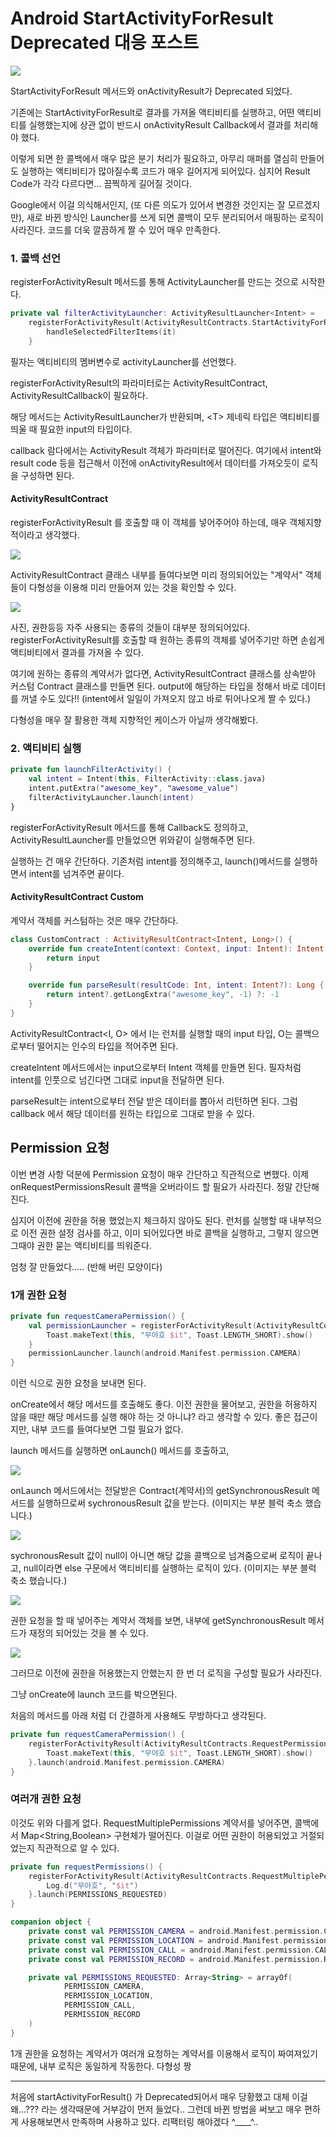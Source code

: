 # Android StartActivityForResult Deprecated 대응 포스트

<img src="image/startactivityforresult_deprecated.png">

StartActivityForResult 메서드와 onActivityResult가 Deprecated 되었다.



기존에는 StartActivityForResult로 결과를 가져올 액티비티를 실행하고, 어떤 액티비티를 실행했는지에 상관 없이 반드시 onActivityResult Callback에서 결과를 처리해야 했다.

이렇게 되면 한 콜백에서 매우 많은 분기 처리가 필요하고, 아무리 매퍼를 열심히 만들어도 실행하는 액티비티가 많아질수록 코드가 매우 길어지게 되어있다. 심지어 Result Code가 각각 다르다면... 끔찍하게 길어질 것이다.

Google에서 이걸 의식해서인지, (또 다른 의도가 있어서 변경한 것인지는 잘 모르겠지만), 새로 바뀐 방식인 Launcher를 쓰게 되면 콜백이 모두 분리되어서 매핑하는 로직이 사라진다. 코드를 더욱 깔끔하게 짤 수 있어 매우 만족한다.



### 1. 콜백 선언

registerForActivityResult 메서드를 통해 ActivityLauncher를 만드는 것으로 시작한다.

```kotlin
private val filterActivityLauncher: ActivityResultLauncher<Intent> =
    registerForActivityResult(ActivityResultContracts.StartActivityForResult()) {
        handleSelectedFilterItems(it)
    }
```

필자는 액티비티의 멤버변수로 activityLauncher를 선언했다.

registerForActivityResult의 파라미터로는 ActivityResultContract, ActivityResultCallback이 필요하다.

해당 메서드는 ActivityResultLauncher가 반환되며, \<T\> 제네릭 타입은 액티비티를 띄울 때 필요한 input의 타입이다.

callback 람다에서는 ActivityResult 객체가 파라미터로 떨어진다. 여기에서 intent와 result code 등을 접근해서 이전에 onActivityResult에서 데이터를 가져오듯이 로직을 구성하면 된다.



#### ActivityResultContract

registerForActivityResult 를 호출할 때 이 객체를 넣어주어야 하는데, 매우 객체지향적이라고 생각했다. 

<img src="image/startactivityforresult_structure.png"/>

ActivityResultContract 클래스 내부를 들여다보면 미리 정의되어있는 "계약서" 객체들이 다형성을 이용해 미리 만들어져 있는 것을 확인할 수 있다.

<img src="image/startactivityforresult_take_picture.PNG"/>

사진, 권한등등 자주 사용되는 종류의 것들이 대부분 정의되어있다. registerForActivityResult를 호출할 때 원하는 종류의 객체를 넣어주기만 하면 손쉽게 액티비티에서 결과를 가져올 수 있다.

여기에 원하는 종류의 계약서가 없다면, ActivityResultContract 클래스를 상속받아 커스텀 Contract 클래스를 만들면 된다. output에 해당하는 타입을 정해서 바로 데이터를 꺼낼 수도 있다!! (intent에서 일일이 가져오지 않고 바로 튀어나오게 짤 수 있다.)

다형성을 매우 잘 활용한 객체 지향적인 케이스가 아닐까 생각해봤다.



### 2. 액티비티 실행

```kotlin
private fun launchFilterActivity() {
    val intent = Intent(this, FilterActivity::class.java)
    intent.putExtra("awesome_key", "awesome_value")
    filterActivityLauncher.launch(intent) 
}
```

registerForActivityResult 메서드를 통해 Callback도 정의하고, ActivityResultLauncher를 만들었으면 위와같이 실행해주면 된다.

실행하는 건 매우 간단하다. 기존처럼 intent를 정의해주고, launch()메서드를 실행하면서 intent를 넘겨주면 끝이다.



#### ActivityResultContract Custom

계약서 객체를 커스텀하는 것은 매우 간단하다.

```kotlin
class CustomContract : ActivityResultContract<Intent, Long>() {
    override fun createIntent(context: Context, input: Intent): Intent {
        return input
    }

    override fun parseResult(resultCode: Int, intent: Intent?): Long {
        return intent?.getLongExtra("awesome_key", -1) ?: -1
    }
}
```

ActivityResultContract\<I, O> 에서 I는 런처를 실행할 때의 input 타입, O는 콜백으로부터 떨어지는 인수의 타입을 적어주면 된다.

createIntent 메서드에서는 input으로부터 Intent 객체를 만들면 된다. 필자처럼 intent를 인풋으로 넘긴다면 그대로 input을 전달하면 된다.

parseResult는 intent으로부터 전달 받은 데이터를 뽑아서 리턴하면 된다. 그럼 callback 에서 해당 데이터를 원하는 타입으로 그대로 받을 수 있다. 



## Permission 요청

이번 변경 사항 덕분에 Permission 요청이 매우 간단하고 직관적으로 변했다. 이제 onRequestPermissionsResult 콜백을 오버라이드 할 필요가 사라진다. 정말 간단해진다.

심지어 이전에 권한을 허용 했었는지 체크하지 않아도 된다. 런처를 실행할 때 내부적으로 이전 권한 설정 검사를 하고, 이미 되어있다면 바로 콜백을 실행하고, 그렇지 않으면 그때야 권한 묻는 액티비티를 띄워준다.

엄청 잘 만들었다..... (반해 버린 모양이다)



### 1개 권한 요청

```kotlin
private fun requestCameraPermission() {
    val permissionLauncher = registerForActivityResult(ActivityResultContracts.RequestPermission()) {
        Toast.makeText(this, "무야호 $it", Toast.LENGTH_SHORT).show()
    }
    permissionLauncher.launch(android.Manifest.permission.CAMERA)
}
```

이런 식으로 권한 요청을 보내면 된다.

onCreate에서 해당 메서드를 호출해도 좋다. 이전 권한을 물어보고, 권한을 허용하지 않을 때만 해당 메서드를 실행 해야 하는 것 아니냐? 라고 생각할 수 있다. 좋은 접근이지만, 내부 코드를 들여다보면 그럴 필요가 없다.

launch 메서드를 실행하면 onLaunch() 메서드를 호출하고, 

<img src="image/startactivityforresult_launch.PNG"/>

onLaunch 메서드에서는 전달받은 Contract(계약서)의 getSynchronousResult 메서드를 실행하므로써 sychronousResult 값을 받는다. (이미지는 부분 블럭 축소 했습니다.)

<img src="image/startactivityforresult_on_launch.PNG"/>

sychronousResult  값이 null이 아니면 해당 값을 콜백으로 넘겨줌으로써 로직이 끝나고,  null이라면 else 구문에서 액티비티를 실행하는 로직이 있다. (이미지는 부분 블럭 축소 했습니다.)

<img src="image/startactivityforresult_on_launch_start_activity.PNG"/>



권한 요청을 할 때 넣어주는 계약서 객체를 보면, 내부에 getSynchronousResult 메서드가 재정의 되어있는 것을 볼 수 있다. 

<img src="image/startactivityforresult_permission_contract.PNG"/>



그러므로 이전에 권한을 허용했는지 안했는지 한 번 더 로직을 구성할 필요가 사라진다.

그냥 onCreate에 launch 코드를 박으면된다.

처음의 메서드를 아래 처럼 더 간결하게 사용해도 무방하다고 생각된다.

```kotlin
private fun requestCameraPermission() {
    registerForActivityResult(ActivityResultContracts.RequestPermission()) {
        Toast.makeText(this, "무야호 $it", Toast.LENGTH_SHORT).show()
    }.launch(android.Manifest.permission.CAMERA)
}
```



### 여러개 권한 요청

이것도 위와 다를게 없다. RequestMultiplePermissions 계약서를 넣어주면, 콜백에서 Map<String,Boolean> 구현체가 떨어진다. 이걸로 어떤 권한이 허용되었고 거절되었는지 직관적으로 알 수 있다.

```kotlin
private fun requestPermissions() {
    registerForActivityResult(ActivityResultContracts.RequestMultiplePermissions()) {
        Log.d("무야호", "$it")
    }.launch(PERMISSIONS_REQUESTED)
}

companion object {
    private const val PERMISSION_CAMERA = android.Manifest.permission.CAMERA
    private const val PERMISSION_LOCATION = android.Manifest.permission.ACCESS_COARSE_LOCATION
    private const val PERMISSION_CALL = android.Manifest.permission.CALL_PHONE
    private const val PERMISSION_RECORD = android.Manifest.permission.RECORD_AUDIO

    private val PERMISSIONS_REQUESTED: Array<String> = arrayOf(
            PERMISSION_CAMERA,
            PERMISSION_LOCATION,
            PERMISSION_CALL,
            PERMISSION_RECORD
    )
}
```

1개 권한을 요청하는 계약서가 여러개 요청하는 계약서를 이용해서 로직이 짜여져있기 때문에, 내부 로직은 동일하게 작동한다. 다형성 짱



---



처음에 startActivityForResult() 가 Deprecated되어서 매우 당황했고 대체 이걸 왜...??? 라는 생각때문에 거부감이  먼저 들었다.. 그런데 바뀐 방법을 써보고 매우 편하게 사용해보면서 만족하며 사용하고 있다. 리팩터링 해야겠다 ^\____^..

